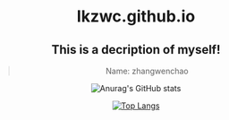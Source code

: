 <div align="center">
  
# lkzwc.github.io
  
## This is a decription of myself!
  
> Name: zhangwenchao

![Anurag's GitHub stats](https://github-readme-stats.vercel.app/api?username=lkzwc&show_icons=true&theme=tokyonight)
  
[![Top Langs](https://github-readme-stats.vercel.app/api/top-langs/?username=lkzwc&layout=compact)](https://github.com/anuraghazra/github-readme-stats)

</div>



